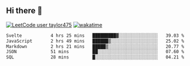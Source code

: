 ## Hi there 👋

[![LeetCode user taylor475](https://img.shields.io/badge/dynamic/json?style=for-the-badge&labelColor=black&color=%23ffa116&label=Solved&query=solvedOverTotal&url=https%3A%2F%2Fleetcode-badge.vercel.app%2Fapi%2Fusers%2Ftaylor475&logo=leetcode&logoColor=yellow)](https://leetcode.com/taylor475/)
[![wakatime](https://wakatime.com/badge/user/8c6aced9-f66a-452f-8802-5d7239ce5c50.svg)](https://wakatime.com/@8c6aced9-f66a-452f-8802-5d7239ce5c50)

<!--START_SECTION:waka-->

```txt
Svelte           4 hrs 25 mins   █████████▓░░░░░░░░░░░░░░░   39.03 %
JavaScript       2 hrs 49 mins   ██████▒░░░░░░░░░░░░░░░░░░   25.02 %
Markdown         2 hrs 21 mins   █████▒░░░░░░░░░░░░░░░░░░░   20.77 %
JSON             51 mins         ██░░░░░░░░░░░░░░░░░░░░░░░   07.60 %
SQL              28 mins         █░░░░░░░░░░░░░░░░░░░░░░░░   04.21 %
```

<!--END_SECTION:waka-->

<!--
**taylor475/taylor475** is a _special_ repository because its `README.md` (this file) appears on your GitHub profile.
